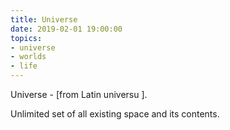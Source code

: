 ```yaml
---
title: Universe
date: 2019-02-01 19:00:00
topics:
- universe
- worlds
- life
---
```


Universe - [from Latin universu ]. 

Unlimited set of all existing space and its contents.

